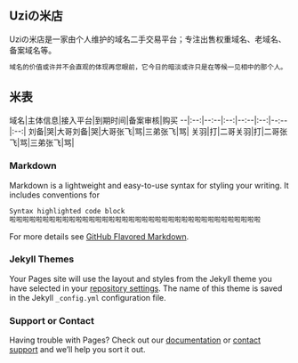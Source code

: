 ## Uziの米店

Uziの米店是一家由个人维护的域名二手交易平台；专注出售权重域名、老域名、备案域名等。

```markdown
域名的价值或许并不会直观的体现再您眼前，它今日的暗淡或许只是在等候一见相中的那个人。
```
## 米表

域名|主体信息|接入平台|到期时间|备案审核|购买
--|:--:|--:--|:--:|--:--|:--:|--:--|:--:|
刘备|哭|大哥刘备|哭|大哥张飞|骂|三弟张飞|骂|
关羽|打|二哥关羽|打|二哥张飞|骂|三弟张飞|骂|




### Markdown

Markdown is a lightweight and easy-to-use syntax for styling your writing. It includes conventions for

```markdown
Syntax highlighted code block
啦啦啦啦啦啦啦啦啦啦啦啦啦啦啦啦啦啦啦啦啦啦啦啦啦啦啦啦啦啦啦啦啦啦啦啦啦啦
```

For more details see [GitHub Flavored Markdown](https://guides.github.com/features/mastering-markdown/).

### Jekyll Themes

Your Pages site will use the layout and styles from the Jekyll theme you have selected in your [repository settings](https://github.com/ZsChenYu/midian.github.io/settings). The name of this theme is saved in the Jekyll `_config.yml` configuration file.

### Support or Contact

Having trouble with Pages? Check out our [documentation](https://help.github.com/categories/github-pages-basics/) or [contact support](https://github.com/contact) and we’ll help you sort it out.
